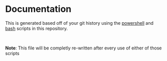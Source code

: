 ﻿
 <br>
 
 # Documentation

This is generated based off of your git history using the
<a href="https://github.com/GilmoreGigabytes/Template/blob/main/update_documentation.ps1" target="_blank">powershell</a> and
<a href="https://github.com/GilmoreGigabytes/Template/blob/main/update_documentation.bash" target="_blank">
bash</a> scripts in this repository.

<br>

**Note**:
This file will be completly re-written after every use of either of
those scripts

<br>
